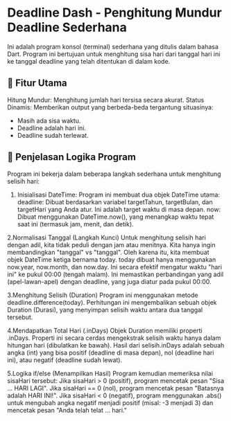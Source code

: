 # Deadline Dash - Penghitung Mundur Deadline Sederhana
Ini adalah program konsol (terminal) sederhana yang ditulis dalam bahasa Dart. Program ini bertujuan untuk menghitung sisa hari dari tanggal hari ini ke tanggal deadline yang telah ditentukan di dalam kode.

## 🌟 Fitur Utama
Hitung Mundur: Menghitung jumlah hari tersisa secara akurat.
Status Dinamis: Memberikan output yang berbeda-beda tergantung situasinya:
- Masih ada sisa waktu.
- Deadline adalah hari ini.
- Deadline sudah terlewat.

## 🧠 Penjelasan Logika Program
Program ini bekerja dalam beberapa langkah sederhana untuk menghitung selisih hari:

1. Inisialisasi DateTime: Program ini membuat dua objek DateTime utama:
deadline: Dibuat berdasarkan variabel targetTahun, targetBulan, dan targetHari yang Anda atur. Ini adalah target waktu di masa depan.
now: Dibuat menggunakan DateTime.now(), yang menangkap waktu tepat saat ini (termasuk jam, menit, dan detik).

2.Normalisasi Tanggal (Langkah Kunci) Untuk menghitung selisih hari dengan adil, kita tidak peduli dengan jam atau menitnya. Kita hanya ingin membandingkan "tanggal" vs "tanggal".
Oleh karena itu, kita membuat objek DateTime ketiga bernama today.
today dibuat hanya menggunakan now.year, now.month, dan now.day. Ini secara efektif mengatur waktu "hari ini" ke pukul 00:00 (tengah malam).
Ini memastikan perbandingan yang adil (apel-lawan-apel) dengan deadline, yang juga diatur pada pukul 00:00.

3.Menghitung Selisih (Duration)
Program ini menggunakan metode deadline.difference(today).
Perhitungan ini mengembalikan sebuah objek Duration (Durasi), yang menyimpan selisih waktu antara dua tanggal tersebut.

4.Mendapatkan Total Hari (.inDays)
Objek Duration memiliki properti .inDays. Properti ini secara cerdas mengekstrak selisih waktu hanya dalam hitungan hari (dibulatkan ke bawah).
Hasil dari selisih.inDays adalah sebuah angka (int) yang bisa positif (deadline di masa depan), nol (deadline hari ini), atau negatif (deadline sudah lewat).

5.Logika if/else (Menampilkan Hasil)
Program kemudian memeriksa nilai sisaHari tersebut:
Jika sisaHari > 0 (positif), program mencetak pesan "Sisa ... HARI LAGI".
Jika sisaHari == 0 (nol), program mencetak pesan "Batasnya adalah HARI INI!".
Jika sisaHari < 0 (negatif), program menggunakan .abs() untuk mengubah angka negatif menjadi positif (misal: -3 menjadi 3) dan mencetak pesan "Anda telah telat ... hari."
